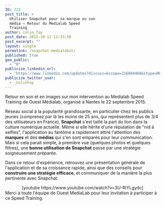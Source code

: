```yaml
---
ID: 722
post_title: >
  Utiliser Snapchat pour sa marque ou son
  média — Retour du Medialab Speed
  Training
author: colin_fay
post_date: 2015-10-12 12:33:59
post_excerpt: ""
layout: single
permalink: /snapchat-medialabst/
published: true
geo_public:
  - "0"
publicize_linkedin_url:
  - 'https://www.linkedin.com/updates?discuss=&scope=216604460&stype=M&topic=6059299776145428480&type=U&a=fef4'
publicize_twitter_user:
  - _ColinFay
---
```

Retour en son et en images sur mon intervention au Medialab Speed Training de Ouest Médialab, organisé à Nantes le 22 septembre 2015.

<!--more-->

Réseau social à la popularité grandissante, en particulier chez les publics jeunes (comprenez par là les moins de 25 ans, qui représentent plus de 3/4 des utilisateurs en France), <strong>Snapchat</strong> s'est taillé la part du lion dans la culture numérique actuelle. Même si elle hérite d'une réputation de "nid à selfies", l'application au fantôme a rapidement attiré l'attention des <strong>marques</strong> et des <strong>médias</strong> qui s'en sont emparés pour leur communication. Mais si cela parait simple, à première vue (quelques photos et quelques filtres), une <strong>bonne utilisation de Snapchat</strong> passe par une stratégie soigneusement préparée.

Dans ce retour d'expérience, retrouvez une présentation générale de l'application et de sa croissance rapide, ainsi que des conseils pour <strong>construire une stratégie efficace</strong>, et communiquer de la manière la plus pertinente avec Snapchat.
<div align="center">[youtube https://www.youtube.com/watch?v=3U-RiYLgydc]</div>
Merci à toute l'équipe de Ouest MediaLab pour leur invitation à participer à ce Speed Training.
